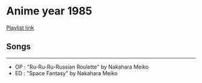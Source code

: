 # Anime year 1985

[Playlist link](https://open.spotify.com/user/fz230568w0ccmom2dg3zvxq1h/playlist/6sYDCCSNTd6og2oLvefJwA?si=hPcDQyvpTpCKsUSPAuzUuA)

## Songs

****
* OP : "Ru-Ru-Ru-Russian Roulette" by Nakahara Meiko
* ED : "Space Fantasy" by Nakahara Meiko